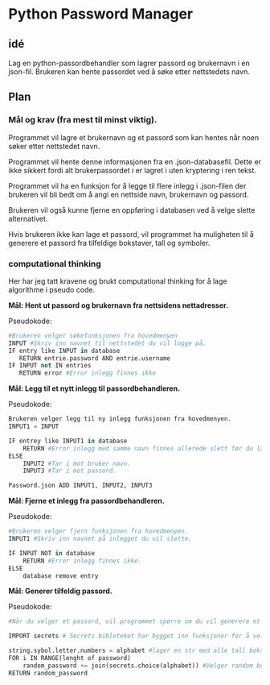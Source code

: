 # Python Password Manager
## idé

Lag en python-passordbehandler som lagrer passord og brukernavn i en json-fil. Brukeren kan hente passordet ved å søke etter nettstedets navn.
## Plan
 
### Mål og krav (fra mest til minst viktig).

Programmet vil lagre et brukernavn og et passord som kan hentes når noen søker etter nettstedet navn.

Programmet vil hente denne informasjonen fra en .json-databasefil. Dette er ikke sikkert fordi alt brukerpassordet i er lagret i uten kryptering i ren tekst.

Programmet vil ha en funksjon for å legge til flere inlegg i .json-filen der brukeren vil bli bedt om å angi en nettside navn, brukernavn og passord.

Brukeren vil også kunne fjerne en oppføring i databasen ved å velge slette alternativet.

Hvis brukeren ikke kan lage et passord, vil programmet ha muligheten til å generere et passord fra tilfeldige bokstaver, tall og symboler.
### computational thinking 

Her har jeg tatt kravene og brukt computational thinking for å lage algorithme i pseudo code.

**Mål: Hent ut passord og brukernavn fra nettsidens nettadresser.**

Pseudokode:
 ```python
#Brukeren velger søkefunksjonen fra hovedmenyen
INPUT #Skriv inn navnet til nettstedet du vil logge på.
IF entry like INPUT in database
	RETURN entrie.password AND entrie.username
IF INPUT not IN entries
	RETURN error #Error inlegg finnes ikke
```
 
**Mål: Legg til et nytt inlegg til passordbehandleren.**

Pseudokode:
```python
Brukeren velger legg til ny inlegg funksjonen fra hovedmenyen.
INPUT1 = INPUT

IF entrey like INPUT1 in database
	RETURN #Error inlegg med samme navn finnes allerede slett før du lager en ny.
ELSE
	INPUT2 #Tar i mot bruker navn.
	INPUT3 #Tar i mot passord.

Password.json ADD INPUT1, INPUT2, INPUT3
```

 
**Mål: Fjerne et inlegg fra passordbehandleren.**

Pseudokode:
```python
#Brukeren velger fjern funksjonen fra hovedmenyen.
INPUT1 #Skriv inn navnet på inlegget du vil slette.

IF INPUT NOT in database
	RETURN #Error inlegg finnes ikke.
ELSE
	database remove entry	
``` 

**Mål: Generer tilfeldig passord.**

Pseudokode:
```python
#Når du velger et passord, vil programmet spørre om du vil generere et tilfeldig passord.

IMPORT secrets # Secrets bibloteket har bygget inn funksjoner for å velge tilfeldige bokstaver tilfeldige sikre passord.

string.sybol.letter.numbers = alphabet #lager en str med alle tall bokstaver og syboler.
FOR i IN RANGE(lenght of password)
	random_password += join(secrets.choice(alphabet)) #Velger random bokstav fra streng og legger til passord.
RETURN random_password
```



